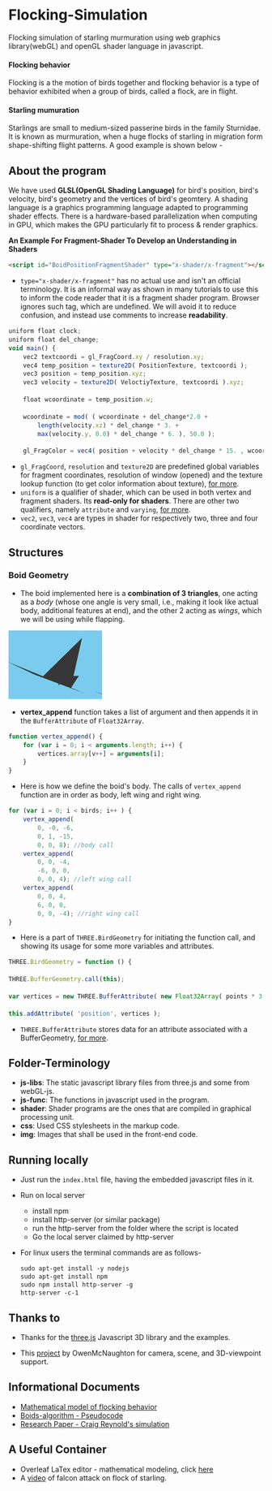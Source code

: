 # Flocking-Simulation
Flocking simulation of starling murmuration using web graphics library(webGL) and openGL shader language in javascript.

#### Flocking behavior
Flocking is a the motion of birds together and flocking behavior is a type of behavior exhibited when a group of birds, called a flock, are in flight.

#### Starling mumuration
Starlings are small to medium-sized passerine birds in the family Sturnidae. It is known as murmuration, when a huge flocks of starling in migration form shape-shifting flight patterns. A good example is shown below - 

## About the program

We have used **GLSL(OpenGL Shading Language)** for bird's position, bird's velocity, bird's geometry and the vertices of bird's geomtery. A shading language is a graphics programming language adapted to programming shader effects. There is a hardware-based parallelization when computing in GPU, which makes the GPU particularly fit to process & render graphics.

**An Example For Fragment-Shader To Develop an Understanding in Shaders**

```html
<script id="BoidPositionFragmentShader" type="x-shader/x-fragment"></script>
```
- `type="x-shader/x-fragment"` has no actual use and isn't an official terminology. It is an informal way as shown in many tutorials to use this to inform the code reader that it is a fragment shader program. Browser ignores such tag, which are undefined. We will avoid it to reduce confusion, and instead use comments to increase **readability**.

```javascript
uniform float clock;
uniform float del_change;
void main()	{
	vec2 textcoordi = gl_FragCoord.xy / resolution.xy;
	vec4 temp_position = texture2D( PositionTexture, textcoordi );
	vec3 position = temp_position.xyz;
	vec3 velocity = texture2D( VeloctiyTexture, textcoordi ).xyz;

	float wcoordinate = temp_position.w;

	wcoordinate = mod( ( wcoordinate + del_change*2.0 +
		length(velocity.xz) * del_change * 3. +
		max(velocity.y, 0.0) * del_change * 6. ), 50.0 );

	gl_FragColor = vec4( position + velocity * del_change * 15. , wcoordinate );}
```
- `gl_FragCoord`, `resolution` and `texture2D` are predefined global variables for fragment coordinates, resolution of window (opened) and the texture lookup function (to get color information about texture), [for more](https://webplatform.github.io/docs/tutorials/webgl_textures/).
- `uniform` is a qualifier of shader, which can be used in both vertex and fragment shaders. Its **read-only for shaders**. There are other two qualifiers, namely `attribute` and `varying`, [for more](https://stackoverflow.com/questions/17537879/in-webgl-what-are-the-differences-between-an-attribute-a-uniform-and-a-varying).
- `vec2`, `vec3`, `vec4` are types in shader for respectively two, three and four coordinate vectors.

## Structures

### Boid Geometry
- The boid implemented here is a **combination of 3 triangles**, one acting as a _body_ (whose one angle is very small, i.e., making it look like actual body, additional features at end), and the other 2 acting as _wings_, which we will be using while flapping.

![Boid Implementation](img/boid1.png)

- **vertex_append** function takes a list of argument and then appends it in the `BufferAttribute` of `Float32Array`.

```javascript
function vertex_append() {
	for (var i = 0; i < arguments.length; i++) {
		vertices.array[v++] = arguments[i];
	}
}
```
- Here is how we define the boid's body. The calls of `vertex_append` function are in order as body, left wing and right wing.

```javascript
for (var i = 0; i < birds; i++ ) {
	vertex_append(
		0, -0, -6,
		0, 1, -15,
		0, 0, 8); //body call
	vertex_append(
		0, 0, -4,
		-6, 0, 0,
		0, 0, 4); //left wing call
	vertex_append(
		0, 0, 4,
		6, 0, 0,
		0, 0, -4); //right wing call
}
```
- Here is a part of `THREE.BirdGeometry` for initiating the function call, and showing its usage for some more variables and attributes.

```javascript
THREE.BirdGeometry = function () {

THREE.BufferGeometry.call(this);

var vertices = new THREE.BufferAttribute( new Float32Array( points * 3 ), 3 );

this.addAttribute( 'position', vertices );
```
- `THREE.BufferAttribute` stores data for an attribute associated with a BufferGeometry, [for more](https://threejs.org/docs/#api/core/BufferAttribute).

## Folder-Terminology

- **js-libs**: The static javascript library files from three.js and some from webGL-js.
- **js-func**: The functions in javascript used in the program.
- **shader**: Shader programs are the ones that are compiled in graphical processing unit.
- **css**: Used CSS stylesheets in the markup code.
- **img**: Images that shall be used in the front-end code.

## Running locally

- Just run the `index.html` file, having the embedded javascript files in it.

- Run on local server
	- install npm
	- install http-server (or similar package)
	- run the http-server from the folder where the script is located
	- Go the local server claimed by http-server

- For linux users the terminal commands are as follows-
	```console
	sudo apt-get install -y nodejs
	sudo apt-get install npm
	sudo npm install http-server -g
	http-server -c-1

	```

## Thanks to

- Thanks for the [three.js](https://github.com/mrdoob/three.js/) Javascript 3D library and the examples.

- This [project](https://github.com/OwenMcNaughton/Boids.js) by OwenMcNaughton for camera, scene, and 3D-viewpoint support.


## Informational Documents

- [Mathematical model of flocking behavior](http://www.diva-portal.org/smash/get/diva2:561907/FULLTEXT03.pdf)
- [Boids-algorithm - Pseudocode](http://www.kfish.org/boids/pseudocode.html)
- [Research Paper - Craig Reynold's simulation](http://www.csc.kth.se/utbildning/kandidatexjobb/datateknik/2011/rapport/erneholm_carl-oscar_K11044.pdf)


## A Useful Container
- Overleaf LaTex editor - mathematical modeling, click [here](https://www.overleaf.com/15649991qxqnpwqzxvjr)
- A [video](https://www.youtube.com/watch?v=b8eZJnbDHIg) of falcon attack on flock of starling.

